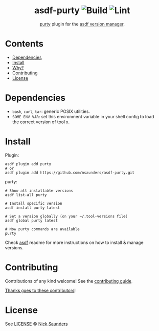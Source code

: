 <div align="center">

# asdf-purty ![Build](https://github.com/nsaunders/asdf-purty/workflows/Build/badge.svg) ![Lint](https://github.com/nsaunders/asdf-purty/workflows/Lint/badge.svg)

[purty](https://gitlab.com/joneshf/purty) plugin for the [asdf version manager](https://asdf-vm.com).

</div>

# Contents

- [Dependencies](#dependencies)
- [Install](#install)
- [Why?](#why)
- [Contributing](#contributing)
- [License](#license)

# Dependencies

- `bash`, `curl`, `tar`: generic POSIX utilities.
- `SOME_ENV_VAR`: set this environment variable in your shell config to load the correct version of tool x.

# Install

Plugin:

```shell
asdf plugin add purty
# or
asdf plugin add https://github.com/nsaunders/asdf-purty.git
```

purty:

```shell
# Show all installable versions
asdf list-all purty

# Install specific version
asdf install purty latest

# Set a version globally (on your ~/.tool-versions file)
asdf global purty latest

# Now purty commands are available
purty
```

Check [asdf](https://github.com/asdf-vm/asdf) readme for more instructions on how to
install & manage versions.

# Contributing

Contributions of any kind welcome! See the [contributing guide](contributing.md).

[Thanks goes to these contributors](https://github.com/nsaunders/asdf-purty/graphs/contributors)!

# License

See [LICENSE](LICENSE) © [Nick Saunders](https://github.com/nsaunders/)
